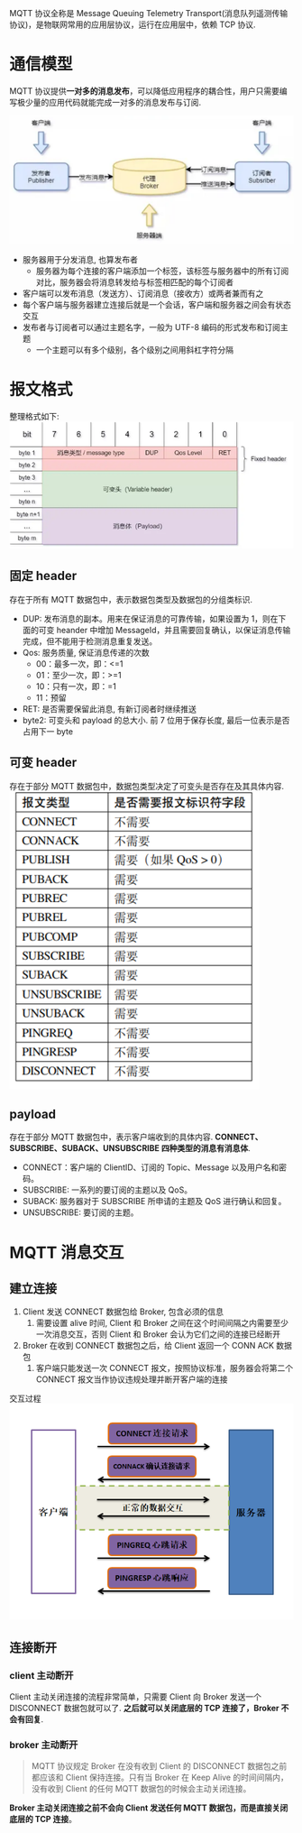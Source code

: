 MQTT 协议全称是 Message Queuing Telemetry Transport(消息队列遥测传输协议)，是物联网常用的应用层协议，运行在应用层中，依赖 TCP 协议.

# 通信模型

MQTT 协议提供**一对多的消息发布**，可以降低应用程序的耦合性，用户只需要编写极少量的应用代码就能完成一对多的消息发布与订阅.

![alt text](mqtt.assets/image.png)

- 服务器用于分发消息, 也算发布者
  - 服务器为每个连接的客户端添加一个标签，该标签与服务器中的所有订阅对比，服务器会将消息转发给与标签相匹配的每个订阅者
- 客户端可以发布消息（发送方）、订阅消息（接收方）或两者兼而有之
- 每个客户端与服务器建立连接后就是一个会话，客户端和服务器之间会有状态交互
- 发布者与订阅者可以通过主题名字，一般为 UTF-8 编码的形式发布和订阅主题
  - 一个主题可以有多个级别，各个级别之间用斜杠字符分隔

# 报文格式

整理格式如下:
![alt text](mqtt.assets/image-1.png)

## 固定 header

存在于所有 MQTT 数据包中，表示数据包类型及数据包的分组类标识.

- DUP: 发布消息的副本。用来在保证消息的可靠传输，如果设置为 1，则在下面的可变 heander 中增加 MessageId，并且需要回复确认，以保证消息传输完成，但不能用于检测消息重复发送。
- Qos: 服务质量, 保证消息传递的次数
  - 00：最多一次，即：<=1
  - 01：至少一次，即：>=1
  - 10：只有一次，即：=1
  - 11：预留
- RET: 是否需要保留此消息, 有新订阅者时继续推送
- byte2: 可变头和 payload 的总大小. 前 7 位用于保存长度, 最后一位表示是否占用下一 byte

## 可变 header

存在于部分 MQTT 数据包中，数据包类型决定了可变头是否存在及其具体内容.
![alt text](mqtt.assets/image-2.png)

## payload

存在于部分 MQTT 数据包中，表示客户端收到的具体内容. **CONNECT、SUBSCRIBE、SUBACK、UNSUBSCRIBE 四种类型的消息有消息体**.

- CONNECT：客户端的 ClientID、订阅的 Topic、Message 以及用户名和密码。
- SUBSCRIBE: 一系列的要订阅的主题以及 QoS。
- SUBACK: 服务器对于 SUBSCRIBE 所申请的主题及 QoS 进行确认和回复。
- UNSUBSCRIBE: 要订阅的主题。

# MQTT 消息交互

## 建立连接

1. Client 发送 CONNECT 数据包给 Broker, 包含必须的信息
   1. 需要设置 alive 时间, Client 和 Broker 之间在这个时间间隔之内需要至少一次消息交互，否则 Client 和 Broker 会认为它们之间的连接已经断开
1. Broker 在收到 CONNECT 数据包之后，给 Client 返回一个 CONN ACK 数据包
   1. 客户端只能发送一次 CONNECT 报文，按照协议标准，服务器会将第二个 CONNECT 报文当作协议违规处理并断开客户端的连接

交互过程
![alt text](mqtt.assets/image-3.png)

## 连接断开

### client 主动断开

Client 主动关闭连接的流程非常简单，只需要 Client 向 Broker 发送一个 DISCONNECT 数据包就可以了. **之后就可以关闭底层的 TCP 连接了，Broker 不会有回复**.

### broker 主动断开

> MQTT 协议规定 Broker 在没有收到 Client 的 DISCONNECT 数据包之前都应该和 Client 保持连接。只有当 Broker 在 Keep Alive 的时间间隔内，没有收到 Client 的任何 MQTT 数据包的时候会主动关闭连接。

**Broker 主动关闭连接之前不会向 Client 发送任何 MQTT 数据包，而是直接关闭底层的 TCP 连接**。
